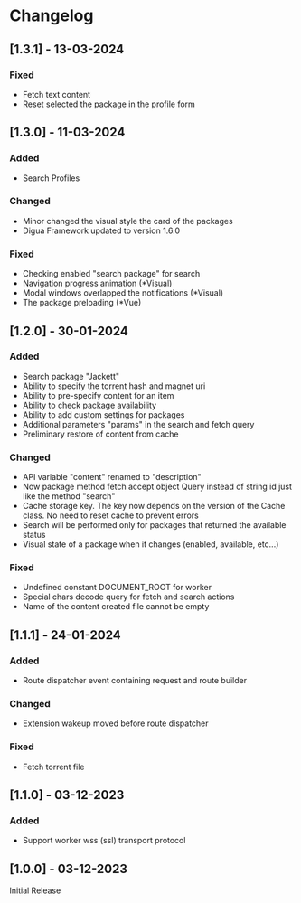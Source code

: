 # Changelog

## [1.3.1] - 13-03-2024

### Fixed
- Fetch text content
- Reset selected the package in the profile form

## [1.3.0] - 11-03-2024

### Added
- Search Profiles

### Changed
- Minor changed the visual style the card of the packages
- Digua Framework updated to version 1.6.0

### Fixed
- Checking enabled "search package" for search
- Navigation progress animation (*Visual)
- Modal windows overlapped the notifications (*Visual)
- The package preloading (*Vue)

## [1.2.0] - 30-01-2024

### Added
- Search package "Jackett"
- Ability to specify the torrent hash and magnet uri
- Ability to pre-specify content for an item
- Ability to check package availability
- Ability to add custom settings for packages
- Additional parameters "params" in the search and fetch query
- Preliminary restore of content from cache

### Changed
- API variable "content" renamed to "description"
- Now package method fetch accept object Query instead of string id just like the method "search"
- Cache storage key. The key now depends on the version of the Cache class. No need to reset cache to prevent errors
- Search will be performed only for packages that returned the available status
- Visual state of a package when it changes (enabled, available, etc...)

### Fixed
- Undefined constant DOCUMENT_ROOT for worker
- Special chars decode query for fetch and search actions
- Name of the content created file cannot be empty

## [1.1.1] - 24-01-2024

### Added
- Route dispatcher event containing request and route builder

### Changed
- Extension wakeup moved before route dispatcher

### Fixed
- Fetch torrent file

## [1.1.0] - 03-12-2023

### Added

- Support worker wss (ssl) transport protocol


## [1.0.0] - 03-12-2023

Initial Release